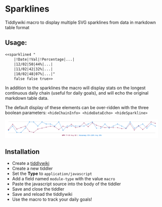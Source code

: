 # Sparklines

Tiddlywiki macro to display multiple SVG sparklines from data in markdown table format

## Usage:

```
<<sparkline4 "
    |!Date|!Val|!Percentage|...|
    |12/02|50|44%|...|
    |11/02|42|32%|...|
    |10/02|48|07%|...|"
    false false true>>
```

In addition to the sparklines the macro will display stats on the longest
continuous daily chain (useful for daily goals), and will echo the
original markdown table data.

The default display of these elements can be over-ridden with the three
boolean parameters:
`<hideChainInfo> <hideDataEcho> <hideSparkline>`

![a preview of the generated sparklines](sparklines.png)

## Installation

* Create a [tiddlywiki](https://tiddlywiki.com/)
* Create a new tiddler
* Set the __Type__ to `application/javascript`
* Add a field named `module-type` with the value `macro`
* Paste the javascript source into the body of the tiddler
* Save and close the tiddler
* Save and reload the tiddlywiki
* Use the macro to track your daily goals!